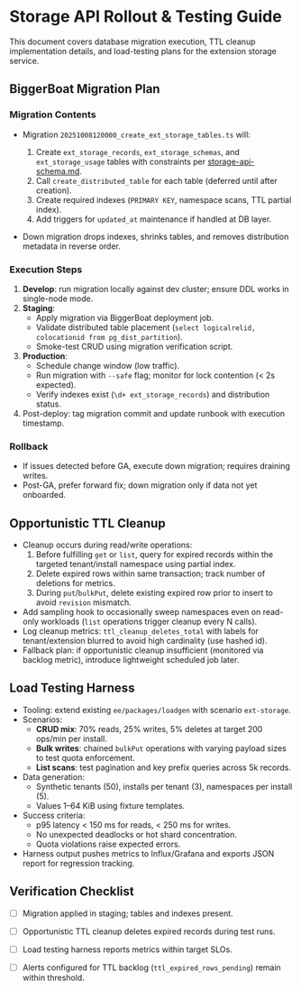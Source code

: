 # Storage API Rollout & Testing Guide

This document covers database migration execution, TTL cleanup implementation details, and load-testing plans for the extension storage service.

## BiggerBoat Migration Plan

### Migration Contents

- Migration `20251008120000_create_ext_storage_tables.ts` will:
  1. Create `ext_storage_records`, `ext_storage_schemas`, and `ext_storage_usage` tables with constraints per [storage-api-schema.md](storage-api-schema.md).
  2. Call `create_distributed_table` for each table (deferred until after creation).
  3. Create required indexes (`PRIMARY KEY`, namespace scans, TTL partial index).
  4. Add triggers for `updated_at` maintenance if handled at DB layer.

- Down migration drops indexes, shrinks tables, and removes distribution metadata in reverse order.

### Execution Steps

1. **Develop**: run migration locally against dev cluster; ensure DDL works in single-node mode.
2. **Staging**:
   - Apply migration via BiggerBoat deployment job.
   - Validate distributed table placement (`select logicalrelid, colocationid from pg_dist_partition`).
   - Smoke-test CRUD using migration verification script.
3. **Production**:
   - Schedule change window (low traffic).
   - Run migration with `--safe` flag; monitor for lock contention (< 2s expected).
   - Verify indexes exist (`\d+ ext_storage_records`) and distribution status.
4. Post-deploy: tag migration commit and update runbook with execution timestamp.

### Rollback

- If issues detected before GA, execute down migration; requires draining writes.
- Post-GA, prefer forward fix; down migration only if data not yet onboarded.

## Opportunistic TTL Cleanup

- Cleanup occurs during read/write operations:
  1. Before fulfilling `get` or `list`, query for expired records within the targeted tenant/install namespace using partial index.
  2. Delete expired rows within same transaction; track number of deletions for metrics.
  3. During `put`/`bulkPut`, delete existing expired row prior to insert to avoid `revision` mismatch.
- Add sampling hook to occasionally sweep namespaces even on read-only workloads (`list` operations trigger cleanup every N calls).
- Log cleanup metrics: `ttl_cleanup_deletes_total` with labels for tenant/extension blurred to avoid high cardinality (use hashed id).
- Fallback plan: if opportunistic cleanup insufficient (monitored via backlog metric), introduce lightweight scheduled job later.

## Load Testing Harness

- Tooling: extend existing `ee/packages/loadgen` with scenario `ext-storage`.
- Scenarios:
  - **CRUD mix**: 70% reads, 25% writes, 5% deletes at target 200 ops/min per install.
  - **Bulk writes**: chained `bulkPut` operations with varying payload sizes to test quota enforcement.
  - **List scans**: test pagination and key prefix queries across 5k records.
- Data generation:
  - Synthetic tenants (50), installs per tenant (3), namespaces per install (5).
  - Values 1–64 KiB using fixture templates.
- Success criteria:
  - p95 latency < 150 ms for reads, < 250 ms for writes.
  - No unexpected deadlocks or hot shard concentration.
  - Quota violations raise expected errors.
- Harness output pushes metrics to Influx/Grafana and exports JSON report for regression tracking.

## Verification Checklist

- [ ] Migration applied in staging; tables and indexes present.
- [ ] Opportunistic TTL cleanup deletes expired records during test runs.
- [ ] Load testing harness reports metrics within target SLOs.
- [ ] Alerts configured for TTL backlog (`ttl_expired_rows_pending`) remain within threshold.

